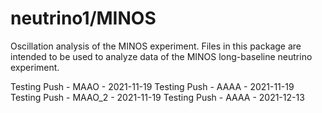 # neutrino1/MINOS
Oscillation analysis of the MINOS experiment.
Files in this package are intended to be used to analyze data of the MINOS long-baseline neutrino experiment.

Testing Push - MAAO   - 2021-11-19
Testing Push - AAAA   - 2021-11-19
Testing Push - MAAO_2 - 2021-11-19
Testing Push - AAAA   - 2021-12-13

